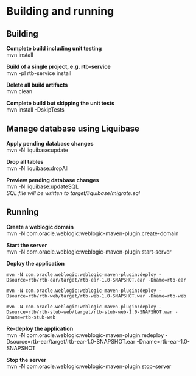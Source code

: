 # Building and running

## Building
**Complete build including unit testing**  
mvn install

**Build of a single project, e.g. rtb-service**  
mvn -pl rtb-service install

**Delete all build artifacts**  
mvn clean

**Complete build but skipping the unit tests**  
mvn install -DskipTests

## Manage database using Liquibase
**Apply pending database changes**  
mvn -N liquibase:update

**Drop all tables**  
mvn -N liquibase:dropAll

**Preview pending database changes**  
mvn -N liquibase:updateSQL  
*SQL file will be written to target/liquibase/migrate.sql*

## Running
**Create a weblogic domain**  
mvn -N com.oracle.weblogic:weblogic-maven-plugin:create-domain

**Start the server**  
mvn -N com.oracle.weblogic:weblogic-maven-plugin:start-server

**Deploy the application**  
```
mvn -N com.oracle.weblogic:weblogic-maven-plugin:deploy -Dsource=rtb/rtb-ear/target/rtb-ear-1.0-SNAPSHOT.ear -Dname=rtb-ear
```
```
mvn -N com.oracle.weblogic:weblogic-maven-plugin:deploy -Dsource=rtb/rtb-web/target/rtb-web-1.0-SNAPSHOT.war -Dname=rtb-web
```
```
mvn -N com.oracle.weblogic:weblogic-maven-plugin:deploy -Dsource=rtb/rtb-stub-web/target/rtb-stub-web-1.0-SNAPSHOT.war -Dname=rtb-stub-web
```

**Re-deploy the application**  
mvn -N com.oracle.weblogic:weblogic-maven-plugin:redeploy -Dsource=rtb-ear/target/rtb-ear-1.0-SNAPSHOT.ear -Dname=rtb-ear-1.0-SNAPSHOT

**Stop the server**  
mvn -N com.oracle.weblogic:weblogic-maven-plugin:stop-server

